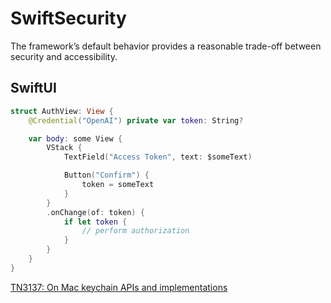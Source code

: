 # SwiftSecurity

The framework’s default behavior provides a reasonable trade-off between security and accessibility.

## SwiftUI

```swift
struct AuthView: View {
    @Credential("OpenAI") private var token: String?

    var body: some View {
        VStack {
            TextField("Access Token", text: $someText)

            Button("Confirm") {
                token = someText
            }
        }
        .onChange(of: token) {
            if let token {
                // perform authorization
            }
        }
    }
} 
```

[TN3137: On Mac keychain APIs and implementations](https://developer.apple.com/documentation/technotes/tn3137-on-mac-keychains)
